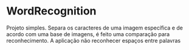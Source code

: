# WordRecognition
Projeto simples. Separa os caracteres de uma imagem específica e de acordo com uma base de imagens, é feito uma comparação para reconhecimento. A aplicação não reconhecer espaços entre palavras
